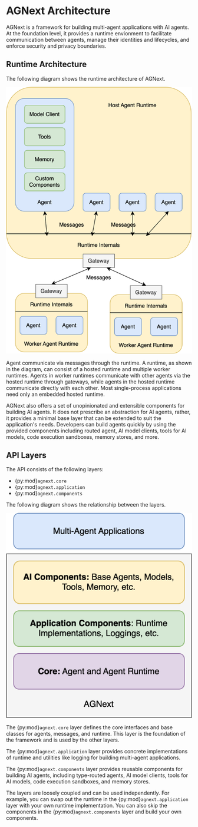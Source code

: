# AGNext Architecture

AGNext is a framework for building multi-agent applications with AI agents.
At the foundation level, it provides a runtime envionment to facilitate
communication between agents, manage their identities and lifecycles,
and enforce security and privacy boundaries.

## Runtime Architecture

The following diagram shows the runtime architecture of AGNext.

![AGNext Runtime](agnext-architecture.svg)

Agent communicate via messages through the runtime.
A runtime, as shown in the diagram,
can consist of a hosted runtime and multiple worker runtimes.
Agents in worker runtimes communicate with other agents via the hosted runtime
through gateways, while agents in the hosted runtime communicate
directly with each other.
Most single-process applications need only an embedded hosted runtime.

AGNext also offers a set of unopinionated and extensible components for building AI agents.
It does not prescribe an abstraction for AI agents, rather, it provides
a minimal base layer that can be extended to suit the application's needs.
Developers can build agents quickly by using the provided components including
routed agent, AI model clients, tools for AI models, code execution sandboxes,
memory stores, and more.

## API Layers

The API consists of the following layers:

- {py:mod}`agnext.core`
- {py:mod}`agnext.application`
- {py:mod}`agnext.components`

The following diagram shows the relationship between the layers.

![AGNext Layers](agnext-layers.svg)

The {py:mod}`agnext.core` layer defines the
core interfaces and base classes for agents, messages, and runtime.
This layer is the foundation of the framework and is used by the other layers.

The {py:mod}`agnext.application` layer provides concrete implementations of
runtime and utilities like logging for building multi-agent applications.

The {py:mod}`agnext.components` layer provides reusable components for building
AI agents, including type-routed agents, AI model clients, tools for AI models,
code execution sandboxes, and memory stores.

The layers are loosely coupled and can be used independently. For example,
you can swap out the runtime in the {py:mod}`agnext.application` layer with your own
runtime implementation.
You can also skip the components in the {py:mod}`agnext.components` layer and
build your own components.
